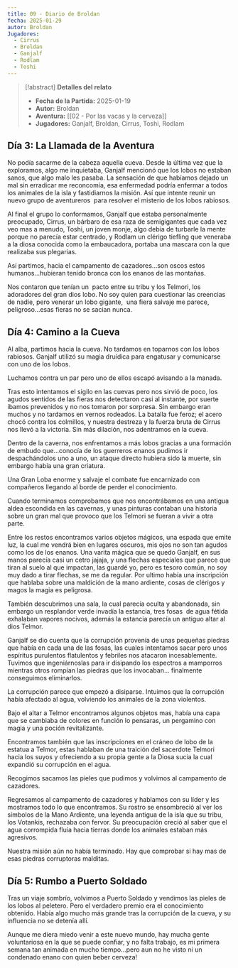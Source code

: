 ```yaml
---
title: 09 - Diario de Broldan
fecha: 2025-01-29
autor: Broldan
Jugadores:
  - Cirrus
  - Broldan
  - Ganjalf
  - Rodlam
  - Toshi
---
```


>[!abstract] **Detalles del relato**
>  - **Fecha de la Partida:** 2025-01-19
>  - **Autor:**  Broldan
>  - **Aventura:** [[02 - Por las vacas y la cerveza]]
>  - **Jugadores:** Ganjalf, Broldan, Cirrus, Toshi, Rodlam

## Día 3: La Llamada de la Aventura

No podía sacarme de la cabeza aquella cueva. Desde la última vez que la exploramos, algo me inquietaba, Ganjalf mencionó que los lobos no estaban sanos, que algo malo les pasaba. La sensación de que habíamos dejado un mal sin erradicar me reconcomía, esa enfermedad podría enfermar a todos los animales de la isla y fastidiarnos la misión. Así que intente reunir un nuevo grupo de aventureros  para resolver el misterio de los lobos rabiosos.

Al final el grupo lo conformamos, Ganjalf que estaba personalmente preocupado, Cirrus, un bárbaro de esa raza de semigigantes que cada vez veo mas a menudo, Toshi, un joven monje, algo debía de turbarle la mente porque no parecía estar centrado, y Rodlam un clérigo tiefling que veneraba a la diosa conocida como la embaucadora, portaba una mascara con la que realizaba sus plegarias.

Así partimos, hacia el campamento de cazadores...son oscos estos humanos...hubieran tenido bronca con los enanos de las montañas.

Nos contaron que tenían un  pacto entre su tribu y los Telmori, los adoradores del gran dios lobo. No soy quien para cuestionar las creencias de nadie, pero venerar un lobo gigante,  una fiera salvaje me parece, peligroso...esas fieras no se sacian nunca.


## Día 4: Camino a la Cueva

Al alba, partimos hacia la cueva. No tardamos en toparnos con los lobos rabiosos. Ganjalf utilizó su magia druídica para engatusar y comunicarse con uno de los lobos.

Luchamos contra un par pero uno de ellos escapó avisando a la manada.

Tras esto intentamos el sigilo en las cuevas pero nos sirvió de poco, los agudos sentidos de las fieras nos detectaron casi al instante, por suerte íbamos prevenidos y no nos tomaron por sorpresa. Sin embargo eran muchos y no tardamos en vernos rodeados. La batalla fue feroz; el acero chocó contra los colmillos, y nuestra destreza y la fuerza bruta de Cirrus nos llevó a la victoria. Sin más dilación, nos adentramos en la cueva.

  
Dentro de la caverna, nos enfrentamos a más lobos gracias a una formación de embudo que...conocía de los guerreros enanos pudimos ir despachándolos uno a uno, un ataque directo hubiera sido la muerte, sin embargo había una gran criatura.

Una Gran Loba enorme y salvaje el combate fue encarnizado con compañeros llegando al borde de perder el conocimiento.

Cuando terminamos comprobamos que nos encontrábamos en una antigua aldea escondida en las cavernas, y unas pinturas contaban una historia sobre un gran mal que provoco que los Telmori se fueran a vivir a otra parte.

Entre los restos encontramos varios objetos mágicos, una espada que emite luz, la cual me vendrá bien en lugares oscuros, mis ojos no son tan agudos como los de los enanos. Una varita mágica que se quedo Ganjalf, en sus manos parecía casi un cetro jajaja, y una flechas especiales que parece que tiran al suelo al que impactan, las guardé yo, pero es tesoro común, no soy muy dado a tirar flechas, se me da regular. Por ultimo había una inscripción que hablaba sobre una maldición de la mano ardiente, cosas de clérigos y magos la magia es peligrosa.
  
También descubrimos una sala, la cual parecía oculta y abandonada, sin embargo un resplandor verde invadía la estancia, tres fosas  de agua fétida exhalaban vapores nocivos, además la estancia parecía un antiguo altar al dios Telmor.

Ganjalf se dio cuenta que la corrupción provenía de unas pequeñas piedras que había en cada una de las fosas, las cuales intentamos sacar pero unos espíritus purulentos flatulentos y febriles nos atacaron incesablemente. Tuvimos que ingeniárnoslas para ir disipando los espectros a mamporros mientras otros rompían las piedras que los invocaban... finalmente conseguimos eliminarlos.

La corrupción parece que empezó a disiparse. Intuimos que la corrupción había afectado al agua, volviendo los animales de la zona violentos.

Bajo el altar a Telmor encontramos algunos objetos mas, había una capa que se cambiaba de colores en función lo pensaras, un pergamino con magia y una poción revitalizante.

Encontramos también que las inscripciones en el cráneo de lobo de la estatua a Telmor, estas hablaban de una traición del sacerdote Telmori hacia los suyos y ofreciendo a su propia gente a la Diosa sucia la cual expandió su corrupción en el agua.

Recogimos sacamos las pieles que pudimos y volvimos al campamento de cazadores.

Regresamos al campamento de cazadores y hablamos con su líder y les mostramos todo lo que encontramos. Su rostro se ensombreció al ver los símbolos de la Mano Ardiente, una leyenda antigua de la isla que su tribu, los Votankis, rechazaba con fervor. Su preocupación creció al saber que el agua corrompida fluía hacia tierras donde los animales estaban más agresivos.

Nuestra misión aún no había terminado. Hay que comprobar si hay mas de esas piedras corruptoras malditas.


## Día 5: Rumbo a Puerto Soldado

Tras un viaje sombrío, volvimos a Puerto Soldado y vendimos las pieles de los lobos al peletero. Pero el verdadero premio era el conocimiento obtenido. Había algo mucho más grande tras la corrupción de la cueva, y su influencia no se detenía allí.

Aunque me diera miedo venir a este nuevo mundo, hay mucha gente voluntariosa en la que se puede confiar, y no falta trabajo, es mi primera semana tan animada en mucho tiempo...pero aun no he visto ni un condenado enano con quien beber cerveza!